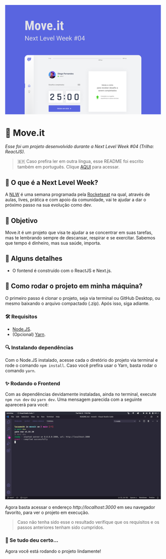 ![Move.it Banner](readme-images/cover.png)

# :running: Move.it 

*Esse foi um projeto desenvolvido durante a Next Level Week #04 (Trilha: ReactJS).*

> :brazil: Caso prefira ler em outra língua, esse README foi escrito também em português. Clique [AQUI](/README_pt-br.md) para acessar.

## :rocket: O que é a Next Level Week? 

A [NLW](https://nextlevelweek.com/) é uma semana programada pela [Rocketseat](https://rocketseat.com.br/) na qual, através de aulas, lives, prática e com apoio da comunidade, vai te ajudar a dar o próximo passo na sua evolução como dev.

## :dart: Objetivo 

Move.it é um projeto que visa te ajudar a se concentrar em suas tarefas, mas te lembrando sempre de descansar, respirar e se exercitar. Sabemos que tempo é dinheiro, mas sua saúde, importa.

## :scroll: Alguns detalhes 

* O fontend é construído com o ReactJS e Next.js.

## :thinking: Como rodar o projeto em minha máquina? 

O primeiro passo é clonar o projeto, seja via terminal ou GitHub Desktop, ou mesmo baixando o arquivo compactado (.zip). Após isso, siga adiante.

### :hammer_and_wrench: Requisitos 

* [Node.JS](https://nodejs.org/).
* (Opcional) [Yarn](https://yarnpkg.com/).

### :mag: Instalando dependências 

Com o Node.JS instalado, acesse cada o diretório do projeto via terminal e rode o comando `npm install`. Caso você prefira usar o Yarn, basta rodar o comando `yarn`.

### :sparkles: Rodando o Frontend 

Com as dependências devidamente instaladas, ainda no terminal, execute `npm run dev` ou `yarn dev`. Uma mensagem parecida com a seguinte aparecerá para você:

![Resultado do comando no terminal](readme-images/running-frontend.png)

Agora basta acessar o endereço *http://localhost:3000* em seu navegador favorito, para ver o projeto em execução.

> Caso não tenha sido esse o resultado verifique que os requisitos e os passos anteriores tenham sido cumpridos.

### :tada: Se tudo deu certo... 

Agora você está rodando o projeto lindamente!